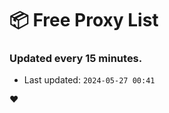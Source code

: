 # :package: Free Proxy List
### Updated every 15 minutes.

- Last updated: `2024-05-27 00:41`

:heart:
